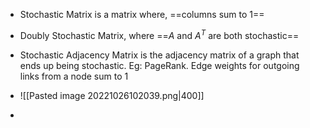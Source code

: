 - Stochastic Matrix is a matrix where, ==columns sum to 1==
- Doubly Stochastic Matrix, where ==$A$ and $A^T$ are both stochastic==
- Stochastic Adjacency Matrix is the adjacency matrix of a graph that ends up being stochastic. Eg: PageRank. Edge weights for outgoing links from a node sum to 1
- ![[Pasted image 20221026102039.png|400]]

- 